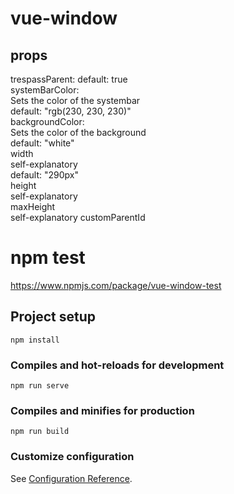 # vue-window

## props

trespassParent: 
default: true  
systemBarColor:  
Sets the color of the systembar  
default: "rgb(230, 230, 230)"  
backgroundColor:  
Sets the color of the background  
default: "white"  
width  
self-explanatory  
default: "290px"  
height  
self-explanatory  
maxHeight  
self-explanatory
customParentId

# npm test

https://www.npmjs.com/package/vue-window-test

## Project setup

```
npm install
```

### Compiles and hot-reloads for development

```
npm run serve
```

### Compiles and minifies for production

```
npm run build
```

### Customize configuration

See [Configuration Reference](https://cli.vuejs.org/config/).
